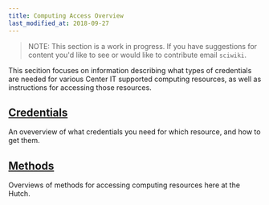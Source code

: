 ```yaml
---
title: Computing Access Overview
last_modified_at: 2018-09-27
---
```

>NOTE: This section is a work in progress. If you have suggestions for content you'd like to see or would like to contribute email `sciwiki`.

This secition focuses on information describing what types of credentials are needed for various Center IT supported computing resources, as well as instructions for accessing those resources.

## [Credentials](/computing/access_credentials/)
An oveverview of what credentials you need for which resource, and how to get them.

## [Methods](/computing/access_methods/)
Overviews of methods for accessing computing resources here at the Hutch.
